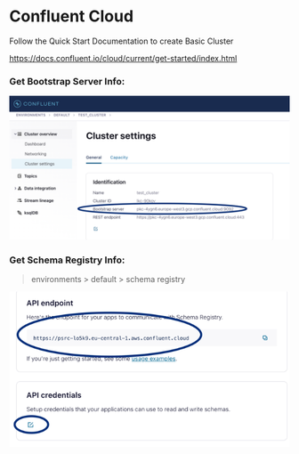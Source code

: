 # Confluent Cloud

Follow the Quick Start Documentation to create Basic Cluster

https://docs.confluent.io/cloud/current/get-started/index.html


### Get Bootstrap Server Info:

![Alt text](../../docs/bootstrapserver.png?raw=true "bootstrap")

### Get Schema Registry Info:

>environments > default > schema registry

![Alt text](../../docs/schemaregistry.png?raw=true "schema registry")
